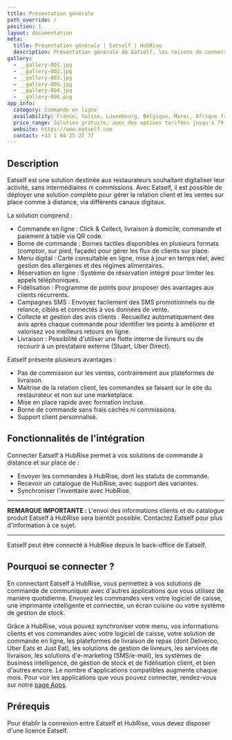 ```yaml
---
title: Présentation générale
path_override: /
position: 1
layout: documentation
meta:
  title: Présentation générale | Eatself | HubRise
  description: Présentation générale de Eatself, les raisons de connecter Eatself à HubRise et fonctionnalités de l'intégration avec HubRise. Synchronisez vos données.
gallery:
  - __gallery-001.jpg
  - __gallery-002.jpg
  - __gallery-003.jpg
  - __gallery-005.jpg
  - __gallery-004.jpg
  - __gallery-006.png
app_info:
  category: Commande en ligne
  availability: France, Suisse, Luxembourg, Belgique, Maroc, Afrique francophone
  price_range: Solution gratuite, avec des options tarifées jusqu'à 79 € par mois.
  website: https://www.eatself.com
  contact: +33 1 84 25 27 77
---
```


## Description

Eatself est une solution destinée aux restaurateurs souhaitant digitaliser leur activité, sans intermédiaires ni commissions. Avec Eatself, il est possible de déployer une solution complète pour gérer la relation client et les ventes sur place comme à distance, via différents canaux digitaux.

La solution comprend :

- Commande en ligne : Click & Collect, livraison à domicile, commande et paiement à table via QR code.
- Borne de commande : Bornes tactiles disponibles en plusieurs formats (comptoir, sur pied, façade) pour gérer les flux de clients sur place.
- Menu digital : Carte consultable en ligne, mise à jour en temps réel, avec gestion des allergènes et des régimes alimentaires.
- Réservation en ligne : Système de réservation intégré pour limiter les appels téléphoniques.
- Fidélisation : Programme de points pour proposer des avantages aux clients récurrents.
- Campagnes SMS : Envoyez facilement des SMS promotionnels ou de relance, ciblés et connectés à vos données de vente.
- Collecte et gestion des avis clients : Recueillez automatiquement des avis après chaque commande pour identifier les points à améliorer et valorisez vos meilleurs retours en ligne.
- Livraison : Possibilité d'utiliser une flotte interne de livreurs ou de recourir à un prestataire externe (Stuart, Uber Direct).

Eatself présente plusieurs avantages :

- Pas de commission sur les ventes, contrairement aux plateformes de livraison.
- Maîtrise de la relation client, les commandes se faisant sur le site du restaurateur et non sur une marketplace.
- Mise en place rapide avec formation incluse.
- Borne de commande sans frais cachés ni commissions.
- Support client personnalisé.

## Fonctionnalités de l'intégration

Connecter Eatself à HubRise permet à vos solutions de commande à distance et sur place de :

- Envoyer les commandes à HubRise, dont les statuts de commande.
- Recevoir un catalogue de HubRise, avec support des variantes.
- Synchroniser l'inventaire avec HubRise.

---

**REMARQUE IMPORTANTE :** L'envoi des informations clients et du catalogue produit Eatself à HubRise sera bientôt possible. Contactez Eatself pour plus d'information à ce sujet.

---

Eatself peut être connecté à HubRise depuis le back-office de Eatself.

## Pourquoi se connecter ?

En connectant Eatself à HubRise, vous permettez à vos solutions de commande de communiquer avec d'autres applications que vous utilisez de manière quotidienne. Envoyez les commandes vers votre logiciel de caisse, une imprimante intelligente et connectée, un écran cuisine ou votre système de gestion de stock.

Grâce à HubRise, vous pouvez synchroniser votre menu, vos informations clients et vos commandes avec votre logiciel de caisse, votre solution de commande en ligne, les plateformes de livraison de repas (dont Deliveroo, Uber Eats et Just Eat), les solutions de gestion de livreurs, les services de livraison, les solutions d'e-marketing (SMS/e-mail), les systèmes de business intelligence, de gestion de stock et de fidélisation client, et bien d'autres encore. Le nombre d'applications compatibles augmente chaque mois. Pour voir les applications que vous pouvez connecter, rendez-vous sur notre [page Apps](/apps).

## Prérequis

Pour établir la connexion entre Eatself et HubRise, vous devez disposer d'une licence Eatself.

